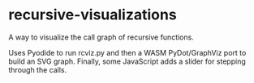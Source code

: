 # recursive-visualizations

A way to visualize the call graph of recursive functions.

Uses Pyodide to run rcviz.py and then a WASM PyDot/GraphViz port to build an SVG graph.
Finally, some JavaScript adds a slider for stepping through the calls.

